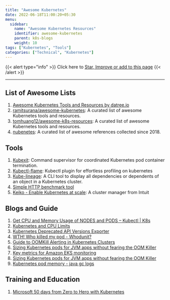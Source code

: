 ```yaml
---
title: "Awesome Kubernetes"
date: 2022-06-18T11:00:20+05:30
menu:
  sidebar:
    name: "Awesome Kubernetes Resources"
    identifier: awesome-kubernetes
    parent: k8s-blogs
    weight: 10
tags: ["Kubernetes", "Tools"]
categories: ["Technical", "Kubernetes"]
---
```


{{< alert type="info" >}}
  Click here to [Star, Improve or add to this page](https://github.com/yks0000/awesome-kubernetes/blob/master/index.md)
{{< /alert >}}

---

## List of Awesome Lists


1. [Awesome Kubernetes Tools and Resources by datree.io](files/Awesome_Kubernetes_Resources.pdf)
2. [ramitsurana/awesome-kubernetes](https://ramitsurana.github.io/awesome-kubernetes/): A curated list of awesome Kubernetes tools and resources.
3. [tomhuang12/awesome-k8s-resources](https://github.com/tomhuang12/awesome-k8s-resources): A curated list of awesome Kubernetes tools and resources.
4. [nubenetes](https://nubenetes.com/): A curated list of awesome references collected since 2018.

## Tools

1. [Kubexit](https://hub.docker.com/r/karlkfi/kubexit): Command supervisor for coordinated Kubernetes pod container termination.
2. [Kubectl-flame](https://github.com/yahoo/kubectl-flame):  Kubectl plugin for effortless profiling on kubernetes
3. [Kube-lineage](https://github.com/tohjustin/kube-lineage):  A CLI tool to display all dependencies or dependents of an object in a Kubernetes cluster.
4. [Simple HTTP benchmark tool](https://github.com/wayfair-incubator/minigun)
5. [Keiko - Enable Kubernetes at scale](https://github.com/keikoproj/keiko): A cluster manager from Intuit


## Blogs and Guide

1. [Get CPU and Memory Usage of NODES and PODS – Kubectl | K8s](https://www.middlewareinventory.com/blog/cpu-memory-usage-nodes-k8s)
2. [Kubernetes and CPU Limits](https://danishpraka.sh/2022/02/20/kubernetes-and-cpu-limits.html)
3. [Kubernetes Deprecated API Versions Exporter](https://www.linkedin.com/pulse/kubernetes-deprecated-api-versions-exporter-ahmed-elbakry/?trackingId=gkEybxboR2%2BkmYyQW9L%2B7w%3D%3D)
4. [WTH! Who killed my pod - Whodunit?](https://suneeta-mall.github.io/2021/03/14/wth-who-killed-my-pod.html)
5. [Guide to OOMKill Alerting in Kubernetes Clusters](https://www.netice9.com/blog/guide-to-oomkill-alerting-in-kubernetes-clusters/)
6. [Sizing Kubernetes pods for JVM apps without fearing the OOM Killer](https://srvaroa.github.io/jvm/kubernetes/memory/docker/oomkiller/2019/05/29/k8s-and-java.html)
7. [Key metrics for Amazon EKS monitoring](https://www.datadoghq.com/blog/eks-cluster-metrics/)
8. [Sizing Kubernetes pods for JVM apps without fearing the OOM Killer](https://srvaroa.github.io/jvm/kubernetes/memory/docker/oomkiller/2019/05/29/k8s-and-java.html)
9. [Kubernetes pod memory - java gc logs](https://stackoverflow.com/questions/61506136/kubernetes-pod-memory-java-gc-logs/61512521#61512521)

## Training and Education

1. [Microsoft 50 days from Zero to Hero with Kubernetes](files/Microsoft_Kubernetes_Learning_Path_Version_2.0.pdf)
